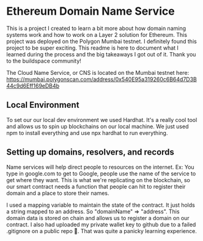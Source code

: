 # Ethereum Domain Name Service
This is a project I created to learn a bit more about how domain naming systems work and how to work on a Layer 2 solution for Ethereum. This project
was deployed on the Polygon Mumbai testnet. I definitely found this project to be super exciting. This readme is here to document what I learned during the process and the big takeaways I got out of it. Thank you to the buildspace community!

The Cloud Name Service, or CNS is located on the Mumbai testnet here: https://mumbai.polygonscan.com/address/0x540E95a319260c6B64d7D3B44c9d6Eff169eDB4b

## Local Environment
To set our our local dev environment we used Hardhat. It's a really cool tool and allows us to spin up blockchains on our local machine. We just used
npm to install everything and use npx hardhat to run everything.

## Setting up domains, resolvers, and records
Name services will help direct people to resources on the internet. Ex: You type in google.com to get to Google, people use the name of the service to get where they want. This is what we're replicating on the blockchain, so our smart contract needs a function that people can hit to register their domain and a place to store their names.

I used a mapping variable to maintain the state of the contract. It just holds a string mapped to an address. So "domainName" => "address".
This domain data is stored on chain and allows us to register a domain on our contract. I also had uploaded my private wallet key to github due to a failed .gitignore on a public repo 🥲. That was quite a panicky learning experience.
